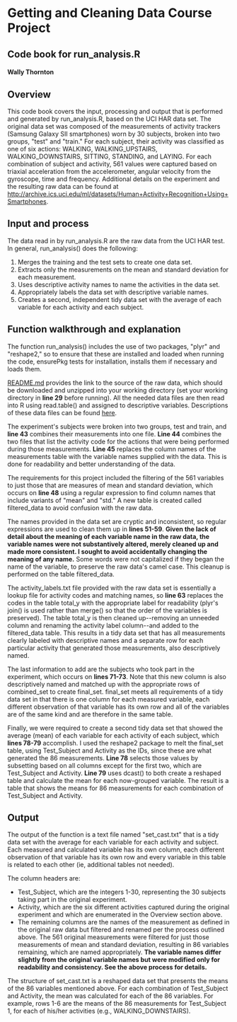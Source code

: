 # Getting and Cleaning Data Course Project
## Code book for run_analysis.R
#### Wally Thornton

## Overview
This code book covers the input, processing and output that is performed and generated by run\_analysis.R, based on the UCI HAR data set. The original data set was composed of the measurements of activity trackers (Samsung Galaxy SII smartphones) worn by 30 subjects, broken into two groups, "test" and "train." For each subject, their activity was classified as one of six actions: WALKING, WALKING\_UPSTAIRS, WALKING_DOWNSTAIRS, SITTING, STANDING, and LAYING. For each combination of subject and activity, 561 values were captured based on triaxial acceleration from the accelerometer, angular velocity from the gyroscope, time and frequency. Additional details on the experiment and the resulting raw data can be found at http://archive.ics.uci.edu/ml/datasets/Human+Activity+Recognition+Using+Smartphones.

## Input and process
The data read in by run\_analysis.R are the raw data from the UCI HAR test. In general, run\_analysis() does the following:

1. Merges the training and the test sets to create one data set.
2. Extracts only the measurements on the mean and standard deviation for each measurement.
3. Uses descriptive activity names to name the activities in the data set.
4. Appropriately labels the data set with descriptive variable names.
5. Creates a second, independent tidy data set with the average of each variable for each activity and each subject.

## Function walkthrough and explanation
The function run_analysis() includes the use of two packages, "plyr" and "reshape2," so to ensure that these are installed and loaded when running the code, ensurePkg tests for installation, installs them if necessary and loads them.

[README.md](https://github.com/wallyt/DataCourseProject/blob/master/README.md) provides the link to the source of the raw data, which should be downloaded and unzipped into your working directory (set your working directory in **line 29** before running). All the needed data files are then read into R using read.table() and assigned to descriptive variables. Descriptions of these data files can be found [here](http://archive.ics.uci.edu/ml/datasets/Human+Activity+Recognition+Using+Smartphones).

The experiment's subjects were broken into two groups, test and train, and **line 43** combines their measurements into one file. **Line 44** combines the two files that list the activity code for the actions that were being performed during those measurements. **Line 45** replaces the column names of the measurements table with the variable names supplied with the data. This is done for readability and better understanding of the data.

The requirements for this project included the filtering of the 561 variables to just those that are measures of mean and standard deviation, which occurs on **line 48** using a regular expression to find column names that include variants of "mean" and "std." A new table is created called filtered_data to avoid confusion with the raw data.

The names provided in the data set are cryptic and inconsistent, so regular expressions are used to clean them up in **lines 51-59**. **Given the lack of detail about the meaning of each variable name in the raw data, the variable names were not substantively altered, merely cleaned up and made more consistent. I sought to avoid accidentally changing the meaning of any name.** Some words were not capitalized if they began the name of the variable, to preserve the raw data's camel case. This cleanup is performed on the table filtered_data.

The activity\_labels.txt file provided with the raw data set is essentially a lookup file for activity codes and matching names, so **line 63** replaces the codes in the table total\_y with the appropriate label for readability (plyr's join() is used rather than merge() so that the order of the variables is preserved). The table total\_y is then cleaned up--removing an unneeded column and renaming the activity label column--and added to the filtered_data table. This results in a tidy data set that has all measurements clearly labeled with descriptive names and a separate row for each particular activity that generated those measurements, also descriptively named.

The last information to add are the subjects who took part in the experiment, which occurs on **lines 71-73**. Note that this new column is also descriptively named and matched up with the appropriate rows of combined\_set to create final\_set. final_set meets all requirements of a tidy data set in that there is one column for each measured variable, each different observation of that variable has its own row and all of the variables are of the same kind and are therefore in the same table.

Finally, we were required to create a second tidy data set that showed the average (mean) of each variable for each activity of each subject, which **lines 78-79** accomplish. I used the reshape2 package to melt the final\_set table, using Test\_Subject and Activity as the IDs, since these are what generated the 86 measurements. **Line 78** selects those values by subsetting based on all columns except for the first two, which are Test\_Subject and Activity. **Line 79** uses dcast() to both create a reshaped table and calculate the mean for each now-grouped variable. The result is a table that shows the means for 86 measurements for each combination of Test\_Subject and Activity.

## Output
The output of the function is a text file named "set_cast.txt" that is a tidy data set with the average for each variable for each activity and subject. Each measured and calculated variable has its own column, each different observation of that variable has its own row and every variable in this table is related to each other (ie, additional tables not needed).

The column headers are:
* Test_Subject, which are the integers 1-30, representing the 30 subjects taking part in the original experiment.
* Activity, which are the six different activities captured during the original experiment and which are enumerated in the Overview section above.
* The remaining columns are the names of the measurement as defined in the original raw data but filtered and renamed per the process outlined above. The 561 original measurements were filtered for just those measurements of mean and standard deviation, resulting in 86 variables remaining, which are named appropriately. __The variable names differ slightly from the original variable names but were modified only for readability and consistency. See the above process for details.__

The structure of set\_cast.txt is a reshaped data set that presents the means of the 86 variables mentioned above. For each combination of Test\_Subject and Activity, the mean was calculated for each of the 86 variables. For example, rows 1-6 are the means of the 86 measurements for Test\_Subject 1, for each of his/her activities (e.g., WALKING\_DOWNSTAIRS).